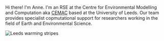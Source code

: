 Hi there! I'm Anne. I'm an RSE at the Centre for Environmental Modelling and Computation aka [CEMAC](https://www.cemac.leeds.ac.uk/) based at the University of Leeds. Our team provides specialist copmutational support for researchers working in the field of Earth and Environmental Science. 

![Leeds warming stripes](https://github.com/[AnneBarber1]/[AnneBarber1]/blob/[branch]/EUROPE-United_Kingdom-Leeds-1850-2023-BK-withlabels.png?raw=true)

